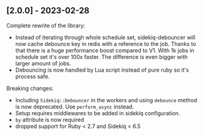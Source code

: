 ## [2.0.0] - 2023-02-28
Complete rewrite of the library:  
- Instead of iterating through whole schedule set, sidekiq-debouncer will now cache debounce key in redis with a reference to the job.
Thanks to that there is a huge performance boost compared to V1. With 1k jobs in schedule set it's over 100x faster.
The difference is even bigger with larger amount of jobs.
- Debouncing is now handled by Lua script instead of pure ruby so it's process safe.

Breaking changes:
- Including `Sidekiq::Debouncer` in the workers and using `debounce` method is now deprecated. Use `perform_async` instead.
- Setup requires middlewares to be added in sidekiq configuration.
- `by` attribute is now required
- dropped support for Ruby < 2.7 and Sidekiq < 6.5
